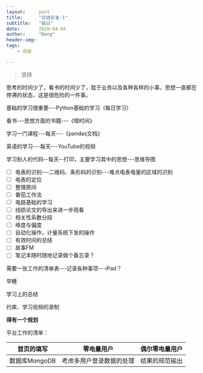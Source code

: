 ```yaml
---
layout:     post
title:      "总结反省-1"
subtitle:   "每日"
date:       2020-04-04
author:     "Deng"
header-img: 
tags:
    - 总结

---
```


> 坚持

思考的时间少了，看书的时间少了，耽于业务以及各种各样的小事，思想一直都在停滞的状态，这是很危险的一件事。

基础的学习很重要---Python基础的学习（每日学习）

看书---思想方面的书籍---《暗时间》

学习一门课程---每天---《pandas文档》

英语的学习---每天---YouTube的视频

学习别人的代码--每天--打印，主要学习其中的思想---思维导图

- [ ] 电表的识别---二维码、条形码的识别---难点电表电量的区域的识别
- [ ] 电表的定位
- [ ] 整理房间
- [ ] 番茄工作法
- [ ] 电路基础的学习
- [ ] 线损论文的导出来进一步观看
- [ ] 相关性系数分段
- [ ] 峰度与偏度
- [ ] 自动化操作，计量系统下发的操作
- [ ] 有效时间的总结
- [ ] 故事FM
- [ ] 笔记本随时随地记录做个备忘录？

需要一张工作的清单表---记录各种事项---iPad？

早睡

学习上的总结

约束、学习视频的录制

**得有一个规划**

平台工作的清单：

|  首页的填写   |        零电量用户        | 偶尔零电量用户 |
| :-----------: | :----------------------: | :------------: |
| 数据库MongoDB | 考虑多用户登录数据的处理 | 结果的规范输出 |

